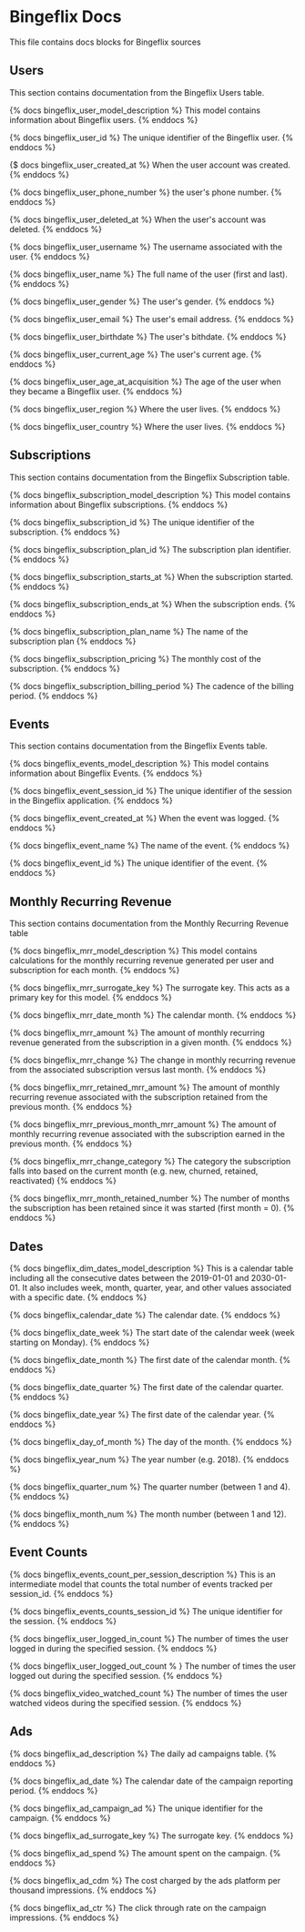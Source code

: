 # Bingeflix Docs
This file contains docs blocks for Bingeflix sources

## Users
This section contains documentation from the Bingeflix Users table.

{% docs bingeflix_user_model_description %}
This model contains information about Bingeflix users.
{% enddocs %}

{% docs bingeflix_user_id %}
The unique identifier of the Bingeflix user.
{% enddocs %}

{$ docs bingeflix_user_created_at %}
When the user account was created. 
{% enddocs %}

{% docs bingeflix_user_phone_number %}
the user's phone number.
{% enddocs %}

{% docs bingeflix_user_deleted_at %}
When the user's account was deleted.
{% enddocs %}

{% docs bingeflix_user_username %}
The username associated with the user.
{% enddocs %}

{% docs bingeflix_user_name %}
The full name of the user (first and last).
{% enddocs %}

{% docs bingeflix_user_gender %}
The user's gender. 
{% enddocs %}

{% docs bingeflix_user_email %}
The user's email address. 
{% enddocs %}

{% docs bingeflix_user_birthdate %}
The user's bithdate. 
{% enddocs %}

{% docs bingeflix_user_current_age %}
The user's current age.
{% enddocs %}

{% docs bingeflix_user_age_at_acquisition %}
The age of the user when they became a Bingeflix user. 
{% enddocs %}

{% docs bingeflix_user_region %}
Where the user lives. 
{% enddocs %}

{% docs bingeflix_user_country %}
Where the user lives.
{% enddocs %}

## Subscriptions
This section contains documentation from the Bingeflix Subscription table.

{% docs bingeflix_subscription_model_description %}
This model contains information about Bingeflix subscriptions.
{% enddocs %}

{% docs bingeflix_subscription_id %}
The unique identifier of the subscription.
{% enddocs %}

{% docs bingeflix_subscription_plan_id %}
The subscription plan identifier.
{% enddocs %}

{% docs bingeflix_subscription_starts_at %}
When the subscription started.
{% enddocs %}

{% docs bingeflix_subscription_ends_at %}
When the subscription ends.
{% enddocs %}

{% docs bingeflix_subscription_plan_name %}
The name of the subscription plan
{% enddocs %}

{% docs bingeflix_subscription_pricing %}
The monthly cost of the subscription.
{% enddocs %}

{% docs bingeflix_subscription_billing_period %}
The cadence of the billing period.
{% enddocs %}

## Events
This section contains documentation from the Bingeflix Events table.

{% docs bingeflix_events_model_description %}
This model contains information about Bingeflix Events.
{% enddocs %}

{% docs bingeflix_event_session_id %}
The unique identifier of the session in the Bingeflix application.
{% enddocs %}

{% docs bingeflix_event_created_at %}
When the event was logged.
{% enddocs %}

{% docs bingeflix_event_name %}
The name of the event.
{% enddocs %}

{% docs bingeflix_event_id %}
The unique identifier of the event.
{% enddocs %}

## Monthly Recurring Revenue
This section contains documentation from the Monthly Recurring Revenue table

{% docs bingeflix_mrr_model_description %}
This model contains calculations for the monthly recurring revenue generated per user and subscription for each month.
{% enddocs %}

{% docs bingeflix_mrr_surrogate_key %}
The surrogate key. This acts as a primary key for this model.
{% enddocs %}

{% docs bingeflix_mrr_date_month %}
The calendar month.
{% enddocs %}

{% docs bingeflix_mrr_amount %}
The amount of monthly recurring revenue generated from the subscription in a given month.
{% enddocs %}

{% docs bingeflix_mrr_change %}
The change in monthly recurring revenue from the associated subscription versus last month.
{% enddocs %}

{% docs bingeflix_mrr_retained_mrr_amount %}
The amount of monthly recurring revenue associated with the subscription retained from the previous month.
{% enddocs %}

{% docs bingeflix_mrr_previous_month_mrr_amount %}
The amount of monthly recurring revenue associated with the subscription earned in the previous month.
{% enddocs %}

{% docs bingeflix_mrr_change_category %}
The category the subscription falls into based on the current month (e.g. new, churned, retained, reactivated)
{% enddocs %}

{% docs bingeflix_mrr_month_retained_number %}
The number of months the subscription has been retained since it was started (first month = 0).
{% enddocs %}

## Dates

{% docs bingeflix_dim_dates_model_description  %}
This is a calendar table including all the consecutive dates between the 2019-01-01 and 2030-01-01. It also includes week, month, quarter, year, and other values associated with a specific date.
{% enddocs %}

{% docs bingeflix_calendar_date %}
The calendar date.
{% enddocs %}

{% docs bingeflix_date_week %}
The start date of the calendar week (week starting on Monday).
{% enddocs %}

{% docs bingeflix_date_month %}
The first date of the calendar month.
{% enddocs %}

{% docs bingeflix_date_quarter %}
The first date of the calendar quarter.
{% enddocs %}

{% docs bingeflix_date_year %}
The first date of the calendar year.
{% enddocs %}

{% docs bingeflix_day_of_month %}
The day of the month.
{% enddocs %}

{% docs bingeflix_year_num %}
The year number (e.g. 2018).
{% enddocs %}

{% docs bingeflix_quarter_num %}
The quarter number (between 1 and 4).
{% enddocs %}

{% docs bingeflix_month_num %}
The month number (between 1 and 12).
{% enddocs %}

## Event Counts

{% docs bingeflix_events_count_per_session_description %}
This is an intermediate model that counts the total number of events tracked per session_id.
{% enddocs %}

{% docs bingeflix_events_counts_session_id %}
The unique identifier for the session.
{% enddocs %}

{% docs bingeflix_user_logged_in_count %}
The number of times the user logged in during the specified session.
{% enddocs %}

{% docs bingeflix_user_logged_out_count % }
The number of times the user logged out during the specified session.
{% enddocs %}

{% docs bingeflix_video_watched_count %}
The number of times the user watched videos during the specified session.
{% enddocs %}

## Ads

{% docs bingeflix_ad_description %}
The daily ad campaigns table.
{% enddocs %}

{% docs bingeflix_ad_date %}
The calendar date of the campaign reporting period.
{% enddocs %}

{% docs bingeflix_ad_campaign_ad %}
The unique identifier for the campaign.
{% enddocs %}

{% docs bingeflix_ad_surrogate_key %}
The surrogate key.
{% enddocs %}

{% docs bingeflix_ad_spend %}
 The amount spent on the campaign.
{% enddocs %}

{% docs bingeflix_ad_cdm %}
The cost charged by the ads platform per thousand impressions.
{% enddocs %}

{% docs bingeflix_ad_ctr %}
The click through rate on the campaign impressions.
{% enddocs %}